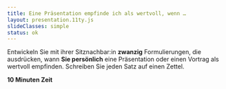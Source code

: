 ```yaml
---
title: Eine Präsentation empfinde ich als wertvoll, wenn …
layout: presentation.11ty.js
slideClasses: simple
status: ok
---
```


Entwickeln Sie mit ihrer Sitznachbar:in **zwanzig** Formulierungen, die ausdrücken, wann **Sie persönlich** eine Präsentation oder einen Vortrag als wertvoll empfinden. Schreiben Sie jeden Satz auf einen Zettel. 

**10 Minuten Zeit**
